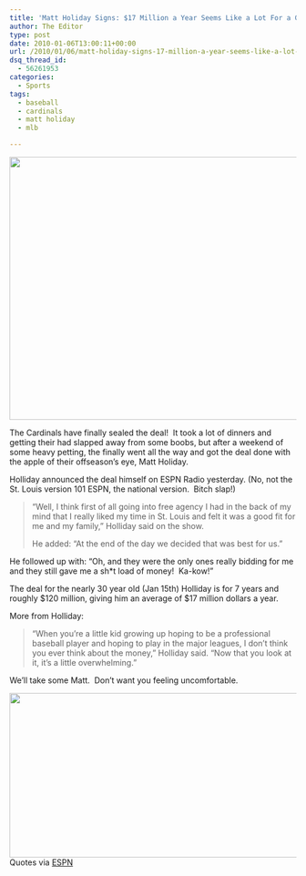 ```yaml
---
title: 'Matt Holiday Signs: $17 Million a Year Seems Like a Lot For a Guy That Can’t Catch'
author: The Editor
type: post
date: 2010-01-06T13:00:11+00:00
url: /2010/01/06/matt-holiday-signs-17-million-a-year-seems-like-a-lot-for-a-guy-that-cant-catch/
dsq_thread_id:
  - 56261953
categories:
  - Sports
tags:
  - baseball
  - cardinals
  - matt holiday
  - mlb

---
```

[<img class="aligncenter size-full wp-image-2749" title="BASEBALL/" src="http://punchingkitty.com/wp-content/uploads/2010/01/matt-holliday-balls.jpg" alt="" width="600" height="462" srcset="http://media.punchingkitty.com/wordpress/2010/01/matt-holliday-balls.jpg 600w, http://media.punchingkitty.com/wordpress/2010/01/matt-holliday-balls-300x231.jpg 300w" sizes="(max-width: 600px) 100vw, 600px" />][1]

The Cardinals have finally sealed the deal!  It took a lot of dinners and getting their had slapped away from some boobs, but after a weekend of some heavy petting, the finally went all the way and got the deal done with the apple of their offseason&#8217;s eye, Matt Holiday.

Holliday announced the deal himself on ESPN Radio yesterday. (No, not the St. Louis version 101 ESPN, the national version.  Bitch slap!)

> &#8220;Well, I think first of all going into free agency I had in the back of my mind that I really liked my time in St. Louis and felt it was a good fit for me and my family,&#8221; Holliday said on the show.
> 
> He added: &#8220;At the end of the day we decided that was best for us.&#8221;

He followed up with: &#8220;Oh, and they were the only ones really bidding for me and they still gave me a sh*t load of money!  Ka-kow!&#8221;

The deal for the nearly 30 year old (Jan 15th) Holliday is for 7 years and roughly $120 million, giving him an average of $17 million dollars a year.

More from Holliday:

> &#8220;When you&#8217;re a little kid growing up hoping to be a professional baseball player and hoping to play in the major leagues, I don&#8217;t think you ever think about the money,&#8221; Holliday said. &#8220;Now that you look at it, it&#8217;s a little overwhelming.&#8221;

We&#8217;ll take some Matt.  Don&#8217;t want you feeling uncomfortable.

[<img class="aligncenter size-full wp-image-2748" title="26090353E" src="http://punchingkitty.com/wp-content/uploads/2010/01/26090353E.jpg" alt="" width="600" height="289" srcset="http://media.punchingkitty.com/wordpress/2010/01/26090353E.jpg 600w, http://media.punchingkitty.com/wordpress/2010/01/26090353E-300x144.jpg 300w" sizes="(max-width: 600px) 100vw, 600px" />][2]Quotes via <a href="http://sports.espn.go.com/mlb/news/story?id=4799313" target="_blank">ESPN</a>

 [1]: http://punchingkitty.com/wp-content/uploads/2010/01/matt-holliday-balls.jpg
 [2]: http://punchingkitty.com/wp-content/uploads/2010/01/26090353E.jpg